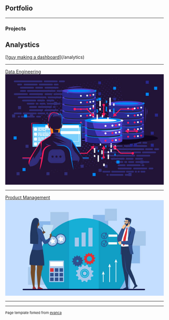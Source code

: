 ## Portfolio

---

### Projects

## Analystics

[[!guy making a dashboard](https://raw.githubusercontent.com/gregorywmorris/gregorywmorris.github.io/master/images/guy-making-dashboard.jpg)](/analytics)


---
[Data Engineering](/data_engineering)
<img src="images/data-engineering-guy.jpg?raw=true"/>

---
[Product Management](/product_management)
<img src="images/product-management-people.jpg?raw=true"/>

---






---
<p style="font-size:11px">Page template forked from <a href="https://github.com/evanca/quick-portfolio">evanca</a></p>
<!-- Remove above link if you don't want to attibute -->
